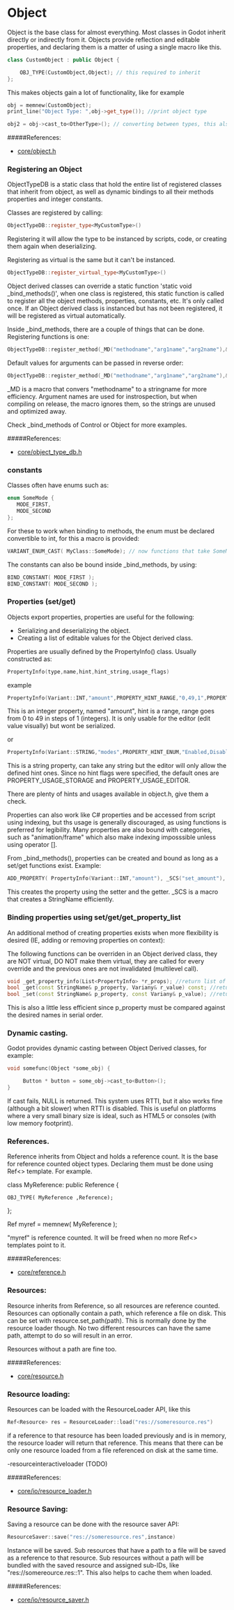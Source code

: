 # Object

Object is the base class for almost everything. Most classes in Godot inherit directly or indirectly
from it. Objects provide reflection and editable properties, and declaring them is a matter of
using a single macro like this.

```c++
class CustomObject : public Object {

	OBJ_TYPE(CustomObject,Object); // this required to inherit
};
```

This makes objects gain a lot of functionality, like for example

```c++
obj = memnew(CustomObject);
print_line("Object Type: ",obj->get_type()); //print object type

obj2 = obj->cast_to<OtherType>(); // converting between types, this also works without RTTI enabled.
```

#####References:
* [core/object.h](https://github.com/okamstudio/godot/blob/master/core/object.h)

### Registering an Object

ObjectTypeDB is a static class that hold the entire list of registered classes that inherit from object, as well as dynamic bindings to all their methods properties and integer constants. 

Classes are registered by calling:

```c++
ObjectTypeDB::register_type<MyCustomType>()
```
Registering it will allow the type to be instanced by scripts, code, or creating them again when deserializing.

Registering as virtual is the same but it can't be instanced.
```c++
ObjectTypeDB::register_virtual_type<MyCustomType>() 
```

Object derived classes can override a static function 'static void _bind_methods()', when one class is registered, this static function is called to register all the object methods, properties, constants, etc. It's only called once.
If an Object derived class is instanced but has not been registered, it will be registered as virtual automatically.

Inside _bind_methods, there are a couple of things that can be done. Registering functions is one:

```c++
ObjectTypeDB::register_method(_MD("methodname","arg1name","arg2name"),&MyCustethod);
```
Default values for arguments can be passed in reverse order:

```c++
ObjectTypeDB::register_method(_MD("methodname","arg1name","arg2name"),&MyCustomType::method,DEFVAL(-1)); //default argument for arg2name
```
_MD is a macro that convers "methodname" to a stringname for more efficiency. Argument names are used for instrospection, but when compiling on release, the macro ignores them, so the strings are unused and optimized away.

Check _bind_methods of Control or Object for more examples.

#####References:
* [core/object_type_db.h](https://github.com/okamstudio/godot/blob/master/core/object_type_db.h)

### constants

Classes often have enums such as: 

```c++
enum SomeMode {
   MODE_FIRST,
   MODE_SECOND
};
```

For these to work when binding to methods, the enum must be declared convertible to int, for this a macro is provided:

```c++
VARIANT_ENUM_CAST( MyClass::SomeMode); // now functions that take SomeMode can be bound.
```
The constants can also be bound inside _bind_methods, by using:

```c++
BIND_CONSTANT( MODE_FIRST );
BIND_CONSTANT( MODE_SECOND );
```
### Properties (set/get)

Objects export properties, properties are useful for the following:

* Serializing and deserializing the object.
* Creating a list of editable values for the Object derived class.

Properties are usually defined by the PropertyInfo() class. Usually constructed as:

```c++
PropertyInfo(type,name,hint,hint_string,usage_flags)
```
example
```c++
PropertyInfo(Variant::INT,"amount",PROPERTY_HINT_RANGE,"0,49,1",PROPERTY_USAGE_EDITOR)
```
This is an integer property, named "amount", hint is a range, range goes from 0 to 49 in steps of 1 (integers).
It is only usable for the editor (edit value visually) but wont be serialized.

or
```c++
PropertyInfo(Variant::STRING,"modes",PROPERTY_HINT_ENUM,"Enabled,Disabled,Turbo")
```
This is a string property, can take any string but the editor will only allow the defined hint ones. Since no hint flags were specified, the default ones are PROPERTY_USAGE_STORAGE and PROPERTY_USAGE_EDITOR.

There are plenty of hints and usages available in object.h, give them a check.

Properties can also work like C# properties and be accessed from script using indexing, but ths usage is generally discouraged, as using functions is preferred for legibility. Many properties are also bound with categories, such as "animation/frame" which also make indexing imposssible unless using operator [].

From _bind_methods(), properties can be created and bound as long as a set/get functions exist. Example:

```c++
ADD_PROPERTY( PropertyInfo(Variant::INT,"amount"), _SCS("set_amount"), _SCS("get_amount") )
```
This creates the property using the setter and the getter. _SCS is a macro that creates a StringName efficiently.

### Binding properties using set/get/get_property_list

An additional method of creating properties exists when more flexibility is desired (IE, adding or removing properties on context):

The following functions can be overriden in an Object derived class, they are NOT virtual, DO NOT make them virtual,
they are called for every override and the previous ones are not invalidated (multilevel call).
```c++
void _get_property_info(List<PropertyInfo> *r_props); //return list of propertes
bool _get(const StringName& p_property, Variany& r_value) const; //return true if property was found
bool _set(const StringName& p_property, const Variany& p_value); //return true if property was found
```
This is also a little less efficient since p_property must be compared against the desired names in serial order.


### Dynamic casting.

Godot provides dynamic casting between Object Derived classes, for example:
```c++
void somefunc(Object *some_obj) {

     Button * button = some_obj->cast_to<Button>();
}
```
If cast fails, NULL is returned. This system uses RTTI, but it also works fine (although a bit slower) when RTTI is disabled. This is useful on platforms where a very small binary size is ideal, such as HTML5 or consoles (with low memory footprint).

### References.

Reference inherits from Object and holds a reference count. It is the base for reference counted object types. Declaring them must be done using Ref<> template. For example.

class MyReference: public Reference {

    OBJ_TYPE( MyReference ,Reference);
};

Ref<MyReference> myref = memnew( MyReference );

"myref" is reference counted. It will be freed when no more Ref<> templates point to it.

#####References:
* [core/reference.h](https://github.com/okamstudio/godot/blob/master/core/reference.h)

### Resources:

Resource inherits from Reference, so all resources are reference counted. Resources can optionally contain a path, which reference a file on disk. This can be set with resource.set_path(path). This is normally done by the resource loader though. No two different resources can have the same path, attempt to do so will result in an error.

Resources without a path are fine too.

#####References:
* [core/resource.h](https://github.com/okamstudio/godot/blob/master/core/resource.h)
### Resource loading:

Resources can be loaded with the ResourceLoader API, like this

```c++
Ref<Resource> res = ResourceLoader::load("res://someresource.res")
```
if a reference to that resource has been loaded previously and is in memory, the resource loader will return that reference. This means that there can be only one resource loaded from a file referenced on disk at the same time.

-resourceinteractiveloader (TODO)

#####References:
* [core/io/resource_loader.h](https://github.com/okamstudio/godot/blob/master/core/io/resource_loader.h)

### Resource Saving:

Saving a resource can be done with the resource saver API:

```c++
ResourceSaver::save("res://someresource.res",instance)
```
Instance will be saved. Sub resources that have a path to a file will be saved as a reference to that resource. Sub resources without a path will be bundled with the saved resource and assigned sub-IDs, like "res://somereource.res::1". This also helps to cache them when loaded.

#####References:
* [core/io/resource_saver.h](https://github.com/okamstudio/godot/blob/master/core/io/resource_saver.h)
